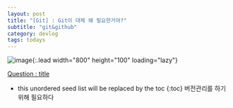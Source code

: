 ```yaml
---
layout: post
title: "[Git] : Git이 대체 왜 필요한거야?"
subtitle: "git&github"
category: devlog
tags: todays
---
```


![image](https://git-scm.com/images/logo@2x.png){:.lead width="800" height="100" loading="lazy"}

[Question : title](https://www.acmicpc.net/problem/8958)

<!--more-->

* this unordered seed list will be replaced by the toc
{:toc}
버전관리를 하기 위해 필요하다

